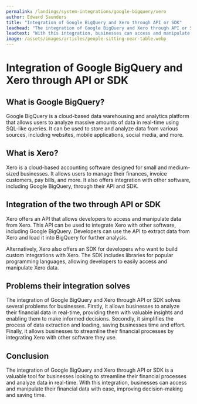 ```yaml
---
permalink: /landings/system-integrations/google-bigquery/xero
author: Edward Saunders
title: "Integration of Google BigQuery and Xero through API or SDK"
leadhead: "The integration of Google BigQuery and Xero through API or SDK is a valuable tool for businesses looking to streamline their financial processes and analyze data in real-time"
leadtext: "With this integration, businesses can access and manipulate their financial data with ease, improving decision-making and saving time."
image: /assets/images/articles/people-sitting-near-table.webp
---
```

<div class="arttext">  <h1>Integration of Google BigQuery and Xero through API or SDK</h1>

  <h2>What is Google BigQuery?</h2>
  <p>Google BigQuery is a cloud-based data warehousing and analytics platform that allows users to analyze massive amounts of data in real-time using SQL-like queries. It can be used to store and analyze data from various sources, including websites, mobile applications, social media, and more.</p>

  <h2>What is Xero?</h2>
  <p>Xero is a cloud-based accounting software designed for small and medium-sized businesses. It allows users to manage their finances, invoice customers, pay bills, and more. It also offers integration with other software, including Google BigQuery, through their API and SDK.</p>

  <h2>Integration of the two through API or SDK</h2>
  <p>Xero offers an API that allows developers to access and manipulate data from Xero. This API can be used to integrate Xero with other software, including Google BigQuery. Developers can use the API to extract data from Xero and load it into BigQuery for further analysis.</p>
  <p>Alternatively, Xero also offers an SDK for developers who want to build custom integrations with Xero. The SDK includes libraries for popular programming languages, allowing developers to easily access and manipulate Xero data.</p>

  <h2>Problems their integration solves</h2>
  <p>The integration of Google BigQuery and Xero through API or SDK solves several problems for businesses. Firstly, it allows businesses to analyze their financial data in real-time, providing them with valuable insights and enabling them to make informed decisions. Secondly, it simplifies the process of data extraction and loading, saving businesses time and effort. Finally, it allows businesses to streamline their financial processes by integrating Xero with other software they use.</p>

  <h2>Conclusion</h2>
  <p>The integration of Google BigQuery and Xero through API or SDK is a valuable tool for businesses looking to streamline their financial processes and analyze data in real-time. With this integration, businesses can access and manipulate their financial data with ease, improving decision-making and saving time.</p>

</div>